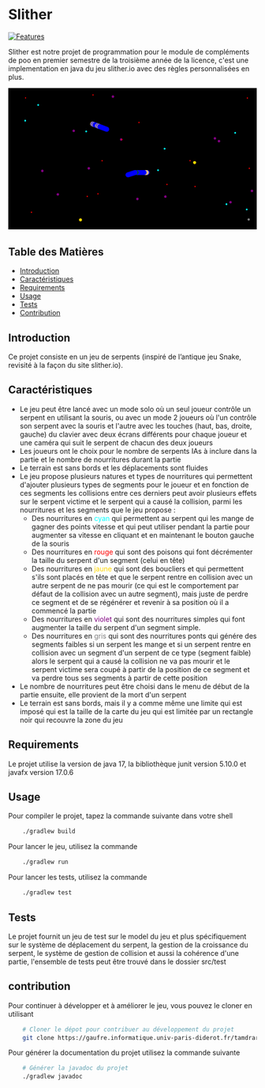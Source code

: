 # Slither

[![Features](https://skillicons.dev/icons?i=java,git,gitlab,github,idea,vscode,gradle)]()

Slither est notre projet de programmation pour le module de compléments de poo en premier semestre de la troisième 
année de la licence, c'est une implementation en java du jeu slither.io avec des règles personnalisées en plus.

![slither](src/main/resources/slither.png)

## Table des Matières

- [Introduction](#introduction)
- [Caractéristiques](#caractéristiques)
- [Requirements](#requirements)
- [Usage](#usage)
- [Tests](#tests)
- [Contribution](#contribution)

## Introduction

Ce projet consiste en un jeu de serpents (inspiré de l’antique jeu Snake,
revisité à la façon du site slither.io).

## Caractéristiques

- Le jeu peut être lancé avec un mode solo où un seul joueur contrôle un
serpent en utilisant la souris, ou avec un mode 2 joueurs où l'un contrôle 
son serpent avec la souris et l'autre avec les touches (haut, bas, droite, gauche) du clavier
avec deux écrans différents pour chaque joueur et une caméra qui suit le serpent de chacun des
deux joueurs
- Les joueurs ont le choix pour le nombre de serpents IAs à inclure dans la partie et
le nombre de nourritures durant la partie 
- Le terrain est sans bords et les déplacements sont fluides
- Le jeu propose plusieurs natures et types de nourritures qui permettent d'ajouter plusieurs
types de segments pour le joueur et en fonction de ces segments les collisions entre ces derniers 
peut avoir plusieurs effets sur le serpent victime et le serpent qui a causé la collision, parmi les 
nourritures et les segments que le jeu propose :
  - Des nourritures en <span style="color:cyan">cyan</span> qui permettent au serpent qui les mange de gagner des points vitesse 
  et qui peut utiliser pendant la partie pour augmenter sa vitesse en cliquant et en maintenant le 
  bouton gauche de la souris
  - Des nourritures en <span style="color:red">rouge</span> qui sont des poisons qui font décrémenter la taille du serpent d'un segment (celui en tête)
  - Des nourritures en <span style="color:gold">jaune</span> qui sont des boucliers et qui permettent s'ils sont placés en tête et que le serpent 
  rentre en collision avec un autre serpent de ne pas mourir (ce qui est le comportement par défaut de la collision 
  avec un autre segment), mais juste de perdre ce segment et de se régénérer et revenir à sa position où il a commencé 
  la partie
  - Des nourritures en <span style="color:purple">violet</span> qui sont des nourritures simples qui font augmenter la taille du serpent d'un segment simple.
  - Des nourritures en <span style="color:gray">gris</span> qui sont des nourritures ponts qui génére des segments faibles si un serpent les mange et 
  si un serpent rentre en collision avec un segment d'un serpent de ce type (segment faible) alors le serpent qui a causé 
  la collision ne va pas mourir et le serpent victime sera coupé à partir de la position de ce segment et va perdre tous 
  ses segments à partir de cette position
- Le nombre de nourritures peut être choisi dans le menu de début de la partie ensuite, elle provient de la mort d'un serpent 
- Le terrain est sans bords, mais il y a comme même une limite qui est imposé qui est la taille de la carte du jeu qui est limitée
par un rectangle noir qui recouvre la zone du jeu 

## Requirements
Le projet utilise la version de java 17, la bibliothèque junit version 5.10.0 et javafx version 17.0.6

## Usage

Pour compiler le projet, tapez la commande suivante dans votre shell
```bash
    ./gradlew build
```

Pour lancer le jeu, utilisez la commande
```bash
    ./gradlew run
```

Pour lancer les tests, utilisez la commande
```bash
    ./gradlew test
```

## Tests

Le projet fournit un jeu de test sur le model du jeu et plus spécifiquement sur le système de
déplacement du serpent, la gestion de la croissance du serpent, le système de gestion de collision 
et aussi la cohérence d'une partie, l'ensemble de tests peut être trouvé dans le dossier src/test

## contribution

Pour continuer à développer et à améliorer le jeu, vous pouvez le cloner en utilisant

```bash
    # Cloner le dépot pour contribuer au développement du projet
    git clone https://gaufre.informatique.univ-paris-diderot.fr/tamdrari/slither.io.git
```
Pour générer la documentation du projet utilisez la commande suivante 

```bash
    # Générer la javadoc du projet
    ./gradlew javadoc
```